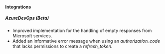 
#### Integrations
##### AzureDevOps (Beta)
- Improved implementation for the handling of empty responses from Microsoft services.
- Added an informative error message when using an *authorization_code* that lacks permissions to create a *refresh_token*. 
